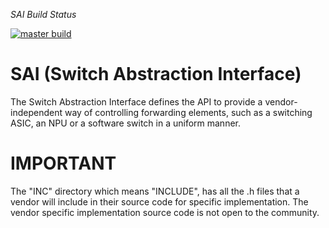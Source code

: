 *SAI Build Status*

[![master build](https://dev.azure.com/mssonic/build/_apis/build/status/opencomputeproject.SAI?branchName=master&label=master)](https://dev.azure.com/mssonic/build/_build/latest?definitionId=131&branchName=master)

SAI (Switch Abstraction Interface)
==============================================

The Switch Abstraction Interface defines the API to provide a
vendor-independent way of controlling forwarding elements, such as a switching
ASIC, an NPU or a software switch in a uniform manner.


IMPORTANT
=========

The "INC" directory which means "INCLUDE", has all the .h files that a vendor will include in their source code for specific implementation. 
The vendor specific implementation source code is not open to the community. 

 
